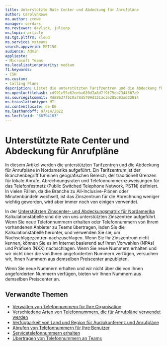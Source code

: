 ```yaml
---
title: Unterstützte Rate Center und Abdeckung für Anrufpläne
author: CarolynRowe
ms.author: crowe
manager: serdars
ms.reviewer: davlick, julienp
ms.topic: article
ms.tgt.pltfrm: cloud
ms.service: msteams
search.appverid: MET150
audience: Admin
appliesto:
- Microsoft Teams
ms.localizationpriority: medium
f1.keywords:
- CSH
ms.custom:
- Calling Plans
description: Listet die unterstützten Tarifzentren und die Abdeckung für Anrufpläne auf.
ms.openlocfilehash: cd991c55c62eeba620d7a8d7f9f75cb7344507a9
ms.sourcegitcommit: 4d88637f510a78d5709d1213c3e285d83a022014
ms.translationtype: MT
ms.contentlocale: de-DE
ms.lasthandoff: 07/14/2022
ms.locfileid: "66794103"
---
```

# <a name="supported-rate-centers-and-coverage-for-calling-plans"></a>Unterstützte Rate Center und Abdeckung für Anrufpläne

In diesem Artikel werden die unterstützten Tarifzentren und die Abdeckung für Anrufpläne in Nordamerika aufgeführt. Ein Tarifzentrum ist der Branchenbegriff für einen geografischen Bereich, der traditionell Grenzen für lokale Anrufe, Abrechnungsraten und Telefonnummernzuweisungen für das Telefonfestnetz (Public Switched Telephone Network, PSTN) definiert. In vielen Fällen, da die Branche zu All-Inclusive-Plänen oder Minutenbündeln wechselt, ist das Zinszentrum für die Abrechnung weniger wichtig geworden, wird aber immer noch von einigen verwendet.

In der [Unterstützten Zinscenter- und Abdeckungsmatrix für Nordamerika](https://www.microsoft.com/download/details.aspx?id=102534) Kalkulationstabelle sind die von uns unterstützten Zinszentren aufgeführt. Wenn Sie neue Telefonnummern erhalten oder Telefonnummern von Ihrem vorhandenen Anbieter zu Teams übertragen, laden Sie die Kalkulationstabelle herunter, und verwenden Sie sie, um Nachschlagezentren nachzuschlagen. Wenn Sie Ihr Zinszentrum nicht kennen, können Sie es im Internet basierend auf Ihren Vorwahlen (NPAs) und Präfixen (NXX) nachschlagen.
Wenn Sie neue Nummern erhalten und wir nicht über die von Ihnen angeforderten Nummern verfügen, versuchen wir, Ihnen Nummern aus demselben Preiscenter anzubieten.

Wenn Sie neue Nummern erhalten und wir nicht über die von Ihnen angeforderten Nummern verfügen, bieten wir Ihnen Nummern aus demselben Preiscenter an.

## <a name="related-topics"></a>Verwandte Themen

- [Verwalten von Telefonnummern für Ihre Organisation](../manage-phone-numbers-for-your-organization/manage-phone-numbers-for-your-organization.md)
- [Verschiedene Arten von Telefonnummern, die für Anrufpläne verwendet werden](../different-kinds-of-phone-numbers-used-for-calling-plans.md)
- [Verfügbarkeit von Land und Region für Audiokonferenz und Anrufpläne](../country-and-region-availability-for-audio-conferencing-and-calling-plans/country-and-region-availability-for-audio-conferencing-and-calling-plans.md)
- [Abrufen von Telefonnummern für Ihre Benutzer](../getting-phone-numbers-for-your-users.md)
- [Servicetelefonnummern erhalten](../getting-service-phone-numbers.md)
- [Übertragen von Telefonnummern an Teams](transfer-phone-numbers-to-teams.md)
